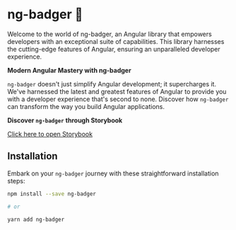 # ng-badger 🦡

Welcome to the world of ng-badger, an Angular library that empowers developers with an exceptional suite of capabilities. This library harnesses the cutting-edge features of Angular, ensuring an unparalleled developer experience.

**Modern Angular Mastery with ng-badger**

`ng-badger` doesn't just simplify Angular development; it supercharges it. We've harnessed the latest and greatest features of Angular to provide you with a developer experience that's second to none. Discover how `ng-badger` can transform the way you build Angular applications.

**Discover `ng-badger` through Storybook**

[Click here to open Storybook](https://galczo5.github.io/ng-badger/)

## Installation

Embark on your `ng-badger` journey with these straightforward installation steps:

```bash
npm install --save ng-badger

# or

yarn add ng-badger
```
